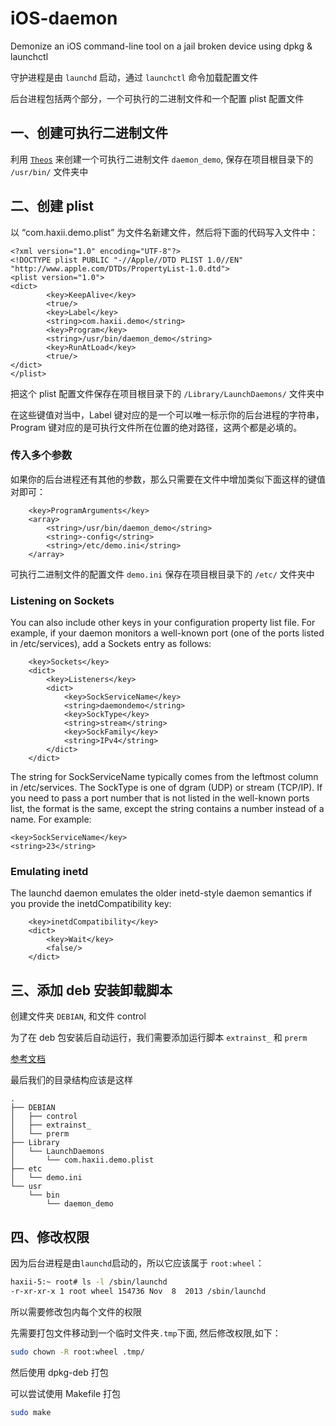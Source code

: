 # iOS-daemon

Demonize an iOS command-line tool on a jail broken device using dpkg &amp; launchctl

守护进程是由 `launchd` 启动，通过 `launchctl` 命令加载配置文件

后台进程包括两个部分，一个可执行的二进制文件和一个配置 plist 配置文件

## 一、创建可执行二进制文件

利用 [`Theos`](https://github.com/cszichao/theos-golang) 来创建一个可执行二进制文件 `daemon_demo`, 保存在项目根目录下的 `/usr/bin/` 文件夹中

## 二、创建 plist

以 “com.haxii.demo.plist” 为文件名新建文件，然后将下面的代码写入文件中：

```
<?xml version="1.0" encoding="UTF-8"?>
<!DOCTYPE plist PUBLIC "-//Apple//DTD PLIST 1.0//EN" "http://www.apple.com/DTDs/PropertyList-1.0.dtd">
<plist version="1.0">
<dict>
        <key>KeepAlive</key>
        <true/>
        <key>Label</key>
        <string>com.haxii.demo</string>
        <key>Program</key>
        <string>/usr/bin/daemon_demo</string>
        <key>RunAtLoad</key>
        <true/>
</dict>
</plist>
```

把这个 plist 配置文件保存在项目根目录下的 `/Library/LaunchDaemons/` 文件夹中

在这些键值对当中，Label 键对应的是一个可以唯一标示你的后台进程的字符串，
Program 键对应的是可执行文件所在位置的绝对路径，这两个都是必填的。

### 传入多个参数

如果你的后台进程还有其他的参数，那么只需要在文件中增加类似下面这样的键值对即可：

```text
    <key>ProgramArguments</key>
    <array>
        <string>/usr/bin/daemon_demo</string>
        <string>-config</string>
        <string>/etc/demo.ini</string>
    </array>
```
可执行二进制文件的配置文件 `demo.ini` 保存在项目根目录下的 `/etc/` 文件夹中

### Listening on Sockets

You can also include other keys in your configuration property list file. For example, if your daemon monitors a well-known port (one of the ports listed in /etc/services), add a Sockets entry as follows:
```text
    <key>Sockets</key>
    <dict>
        <key>Listeners</key>
        <dict>
            <key>SockServiceName</key>
            <string>daemondemo</string>
            <key>SockType</key>
            <string>stream</string>
            <key>SockFamily</key>
            <string>IPv4</string>
        </dict>
    </dict>

```
The string for SockServiceName typically comes from the leftmost column in /etc/services. The SockType is one of dgram (UDP) or stream (TCP/IP). If you need to pass a port number that is not listed in the well-known ports list, the format is the same, except the string contains a number instead of a name. For example:
```
<key>SockServiceName</key>
<string>23</string>
```

### Emulating inetd

The launchd daemon emulates the older inetd-style daemon semantics if you provide the inetdCompatibility key:

```text
    <key>inetdCompatibility</key>
    <dict>
        <key>Wait</key>
        <false/>
    </dict>
```

## 三、添加 deb 安装卸载脚本

创建文件夹 `DEBIAN`, 和文件 control

为了在 deb 包安装后自动运行，我们需要添加运行脚本 `extrainst_`  和 `prerm`

[参考文档](http://iphonedevwiki.net/index.php/Packaging)

最后我们的目录结构应该是这样

```text
.
├── DEBIAN
│   ├── control
│   ├── extrainst_
│   └── prerm
├── Library
│   └── LaunchDaemons
│       └── com.haxii.demo.plist
├── etc
│   └── demo.ini
└── usr
    └── bin
        └── daemon_demo
```

## 四、修改权限

因为后台进程是由`launchd`启动的，所以它应该属于 `root:wheel`：

```bash
haxii-5:~ root# ls -l /sbin/launchd
-r-xr-xr-x 1 root wheel 154736 Nov  8  2013 /sbin/launchd
```
所以需要修改包内每个文件的权限

先需要打包文件移动到一个临时文件夹`.tmp`下面, 然后修改权限,如下：

```bash
sudo chown -R root:wheel .tmp/
```
然后使用 dpkg-deb 打包 

可以尝试使用 Makefile 打包
```bash
sudo make
```
